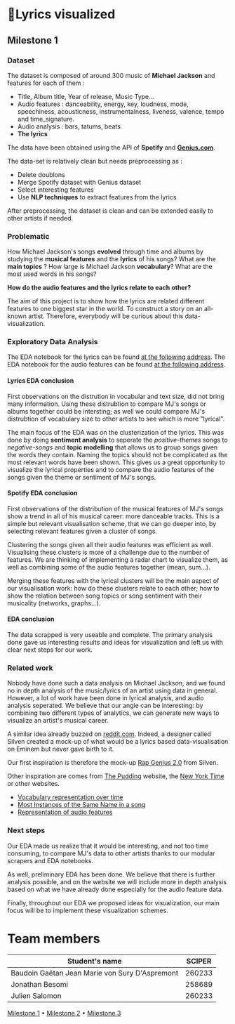 # 🔮Lyrics visualized

## Milestone 1

### Dataset

The dataset is composed of around 300 music of **Michael Jackson** and features for each of them :

- Title, Album title, Year of release, Music Type…
- Audio features : danceability, energy, key, loudness, mode, speechiness, acousticness, instrumentalness, liveness, valence, tempo and time_signature.
- Audio analysis : bars, tatums, beats
- **The lyrics**

The data have been obtained using the API of **Spotify** and **[Genius.com](http://Genius.com)**.

The data-set is relatively clean but needs preprocessing as :

- Delete doublons
- Merge Spotify dataset with Genius dataset
- Select interesting features
- Use **NLP techniques** to extract features from the lyrics

After preprocessing, the dataset is clean and can be extended easily to other artists if needed.

### Problematic

How Michael Jackson's songs **evolved** through time and albums by studying the **musical features** and the **lyrics** of his songs?
What are the **main topics** ? How large is Michael Jackson **vocabulary**? What are the most used words in his songs?

**How do the audio features and the lyrics relate to each other?**


The aim of this project is to show how the lyrics are related different features to one biggest star in the world. To construct a story on an all-known artist. Therefore, everybody will be curious about this data-visualization.

### Exploratory Data Analysis

The EDA notebook for the lyrics can be found [at the following address](./eda/eda_lyrics.ipynb).
The EDA notebook for the audio features can be found [at the following address](./eda/eda_spotify.ipynb).

#### Lyrics EDA conclusion

First observations on the distrution in vocabular and text size, did not bring many information. Using these distrubtion to compare MJ's songs or albums together could be intersting; as well we could compare MJ's distrubtion of vocabulary size to other artists to see which is more "lyrical".

The main focus of the EDA was on the clusterization of the lyrics. This was done by doing **sentiment analysis** to seperate the *positive-themes* songs to *negative-songs* and **topic modelling** that allows us to group songs given the words they contain. Naming the topics should not be complicated as the most relevant words have been shown. This gives us a great opportunity to visualize the lyrical properties and to compare the audio features of the songs given the theme or sentiment of MJ's songs.

#### Spotify EDA conclusion

First observations of the distribution of the musical features of MJ's songs show a trend in all of his musical career: more danceable tracks. This is a simple but relevant visualisation scheme, that we can go deeper into, by selecting relevant features given a cluster of songs.

Clustering the songs given all their audio features was efficient as well. Visualising these clusters is more of a challenge due to the number of features. We are thinking of implementing a radar chart to visualize them, as well as combining some of the audio features together (mean, sum...).

Merging these features with the lyrical clusters will be the main aspect of our visualisation work: how do these clusters relate to each other; how to show the relation between song topics or song sentiment with their musicality (networks, graphs...).

#### EDA conclusion

The data scrapped is very useable and complete. The primary analysis done gave us interesting results and ideas for visualization and left us with clear next steps for our work.

### Related work

Nobody have done such a data analysis on Michael Jackson, and we found no in depth analysis of the music/lyrics of an artist using data in general. However, a lot of work have been done in lyrical analysis, and audio analysis seperated. We believe that our angle can be interesting: by combining two different types of analytics, we can generate new ways to visualize an artist's musical career.

A similar idea already buzzed on [reddit.com](http://reddit.com). Indeed, a designer called Silven created a mock-up of what would be a lyrics based data-visualisation on Eminem but never gave birth to it.

Our first inspiration is therefore the mock-up [Rap Genius 2.0](https://medium.com/svilenk/data-visualization-uncovering-the-hidden-layers-of-hip-hop-lyrics-e6f97be1a932) from Silven.

Other inspiration are comes from [The Pudding](https://pudding.cool/archives/) website, the [New York Time](www.nytimes.com) or other websites.

- [Vocabulary representation over time](https://pudding.cool/projects/vocabulary/)
- [Most Instances of the Same Name in a song](https://pudding.cool/2019/05/names-in-songs/)
- [Representation of audio features](https://www.nytimes.com/interactive/2018/08/09/opinion/do-songs-of-the-summer-sound-the-same.html)

### Next steps

Our EDA made us realize that it would be interesting, and not too time consuming, to compare MJ's data to other artists thanks to our modular scrapers and EDA notebooks.

As well, preliminary EDA has been done. We believe that there is further analysis possible, and on the website we will include more in depth analysis based on what we have already done especially for the audio feature data. 

Finally, throughout our EDA we proposed ideas for visualization, our main focus will be to implement these visualization schemes. 

# Team members

| Student's name | SCIPER |
| -------------- | ------ |
|Baudoin Gaëtan Jean Marie von Sury D'Aspremont|260233|
|Jonathan Besomi|258689 |
|Julien Salomon |260233 |


[Milestone 1](#milestone-1-friday-3rd-april-5pm) • [Milestone 2](#milestone-2-friday-1st-may-5pm) • [Milestone 3](#milestone-3-thursday-28th-may-5pm)
